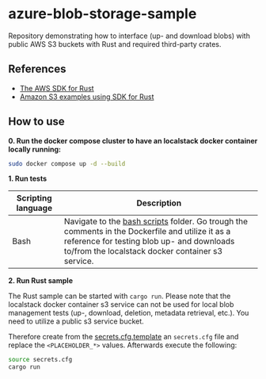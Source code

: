 # azure-blob-storage-sample

Repository demonstrating how to interface (up- and download blobs) with public AWS S3 buckets with Rust and required third-party crates.

## References

- [The AWS SDK for Rust ](https://www.serverlessguru.com/blog/aws-sdk-for-rust-getting-started)
- [Amazon S3 examples using SDK for Rust](https://docs.aws.amazon.com/sdk-for-rust/latest/dg/rust_s3_code_examples.html)

## How to use

**0. Run the docker compose cluster to have an localstack docker container locally running:**

```bash
sudo docker compose up -d --build
```

**1. Run tests**

| Scripting language | Description | 
|----------|----------|
| Bash | Navigate to the [bash scripts](./scripts/bash/) folder. Go trough the comments in the Dockerfile and utilize it as a reference for testing blob up- and downloads to/from the localstack docker container s3 service. | 

**2. Run Rust sample**

The Rust sample can be started with `cargo run`. Please note that the localstack docker container s3 service can not be used for local blob management tests (up-, download, deletion, metadata retrieval, etc.). You need to utilize a public s3 service bucket.

Therefore create from the [secrets.cfg.template](./secrets.cfg.template) an `secrets.cfg` file and replace the `<PLACEHOLDER_*>` values.
Afterwards execute the following:

```bash
source secrets.cfg
cargo run
```

